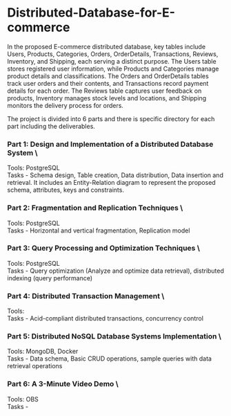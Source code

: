 # Distributed-Database-for-E-commerce

In the proposed E-commerce distributed database, key tables
include Users, Products, Categories, Orders, OrderDetails,
Transactions, Reviews, Inventory, and Shipping, each serving a
distinct purpose. The Users table stores registered user information,
while Products and Categories manage product details and
classifications. The Orders and OrderDetails tables track user
orders and their contents, and Transactions record payment details
for each order. The Reviews table captures user feedback on
products, Inventory manages stock levels and locations, and
Shipping monitors the delivery process for orders. 

The project is divided into 6 parts and there is specific directory for each part including the deliverables.

### Part 1: Design and Implementation of a Distributed Database System  \
Tools: PostgreSQL \
Tasks - Schema design, Table creation, Data distribution, Data insertion and retrieval. 
It includes an Entity-Relation diagram to represent the proposed schema, attributes, keys and constraints.

### Part 2: Fragmentation and Replication Techniques \
Tools: PostgreSQL \
Tasks - Horizontal and vertical fragmentation, Replication model

### Part 3: Query Processing and Optimization Techniques \
Tools: PostgreSQL\
Tasks - Query optimization (Analyze and optimize data retrieval), distributed indexing (query performance)


### Part 4: Distributed Transaction Management \
Tools: \
Tasks - Acid-compliant distributed transactions, concurrency control 


### Part 5: Distributed NoSQL Database Systems Implementation \
Tools: MongoDB, Docker \
Tasks - Data schema, Basic CRUD operations, sample queries with data retrieval operations

### Part 6: A 3-Minute Video Demo \
Tools: OBS\
Tasks - 

